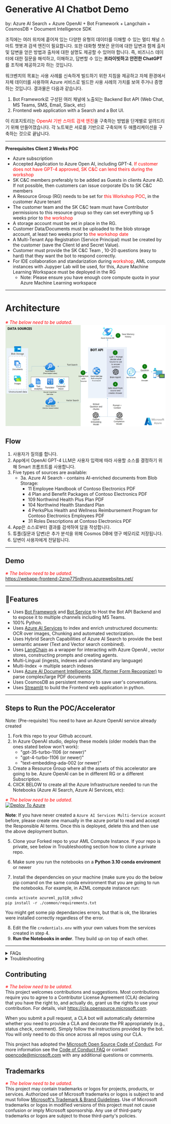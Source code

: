 # Generative AI Chatbot Demo 

by: Azure AI Search + Azure OpenAI + Bot Framework + Langchain + CosmosDB + Document Intelligence SDK

조직에는 여러 위치에 흩어져 있는 다양한 유형의 데이터를 이해할 수 있는 멀티 채널 스마트 챗봇과 검색 엔진이 필요합니다. 또한 대화형 챗봇은 문의에 대한 답변과 함께 출처 및 답변을 얻은 방법과 출처에 대한 설명도 제공할 수 있어야 합니다. 즉, 비즈니스 데이터에 대한 질문을 해석하고, 이해하고, 답변할 수 있는 **프라이빗하고 안전한 ChatGPT**를 조직에 제공하고자 하는 것입니다. 

워크벤치의 목표는 사용 사례를 신속하게 빌드하기 위한 지침을 제공하고 자체 환경에서 자체 데이터를 사용하여 Azure 서비스로 빌드한 사용 사례의 가치를 보여 주거나 증명하는 것입니다. 결과물은 다음과 같습니다.

1. Bot Framework로 구성된 여러 채널에 노출되는 Backend Bot API (Web Chat, MS Teams, SMS, Email, Slack, etc)
2. Frontend web application with a Search and a Bot UI.

이 리포지토리는 <span style="color:red">OpenAI 기반 스마트 검색 엔진</span>을 구축하는 방법을 단계별로 알려드리기 위해 만들어졌습니다. 각 노트북은 서로를 기반으로 구축되며 두 애플리케이션을 구축하는 것으로 끝납니다.

---
**Prerequisites Client 2 Weeks POC**
* Azure subscription
* Accepted Application to Azure Open AI, including GPT-4. <span style="color:red">If customer does not have GPT-4 approved, SK C&C can lend theirs during the workshop</span>
* SK C&C members preferably to be added as Guests in clients Azure AD. If not possible, then customers can issue corporate IDs to SK C&C members
* A Resource Group (RG)  needs to be set for <span style="color:red">this Workshop POC</span>, in the customer Azure tenant
* The customer team and the SK C&C team must have Contributor permissions to this resource group so they can set everything up 5 weeks prior to <span style="color:red">the workshop</span>
* A storage account must be set in place in the RG.
* Customer Data/Documents must be uploaded to the blob storage account, at least two weeks prior to <span style="color:red">the workshop date</span>
* A Multi-Tenant App Registration (Service Principal) must be created by the customer (save the Client Id and Secret Value).
* Customer must provide the SK C&C Team , 10-20 questions (easy to hard) that they want the bot to respond correctly.
* For IDE collaboration and standarization during <span style="color:red">workshop</span>, AML compute instances with Jupyper Lab will be used, for this, Azure Machine Learning Workspace must be deployed in the RG
   * Note: Please ensure you have enough core compute quota in your Azure Machine Learning workspace 

---
# Architecture 
<span style="color:red">*※ The below need to be udated.*</span><br>
![Architecture](./images/GPT-Smart-Search-Architecture2.jpg "Architecture")

## Flow
1. 사용자가 질의를 합니다.
2. App에서 OpenAI GPT-4 LLM은 사용자 입력에 따라 사용할 소스를 결정하기 위해 Smart 프롬프트를 사용합니다.
3. Five types of sources are available:
   * 3a. Azure AI Search - contains AI-enriched documents from Blob Storage:
       - 11 Employee Handbook of Contoso Electronics PDF
       - 4 Plan and Benefit Packages of Contoso Electronics PDF
       - 109 Northwind Health Plus Plan PDF
       - 104 Northwind Health Standard Plan
       - 4 PerksPlus Health and Wellness Reimbursement Program for Contoso Electronics Employees PDF
       - 31 Roles Descriptions at Contoso Electronics PDF
4. App은 소스로부터 결과를 검색하여 답을 작성합니다.
5. 튜플(질문과 답변)은 추가 분석을 위해 Cosmos DB에 영구 메모리로 저장됩니다.
6. 답변이 사용자에게 전달됩니다. 

---
## Demo
<span style="color:red">*※ The below need to be udated.*</span><br>
https://webapp-frontend-2znp775rdhyvo.azurewebsites.net/


---

## 🔧**Features**

   - Uses [Bot Framework](https://dev.botframework.com/) and [Bot Service](https://azure.microsoft.com/en-us/products/bot-services/) to Host the Bot API Backend and to expose it to multiple channels including MS Teams.
   - 100% Python.
   - Uses [Azure AI Services](https://azure.microsoft.com/en-us/products/cognitive-services/) to index and enrich unstructured documents: OCR over images, Chunking and automated vectorization.
   - Uses Hybrid Search Capabilities of Azure AI Search to provide the best semantic answer (Text and Vector search combined).
   - Uses [LangChain](https://langchain.readthedocs.io/en/latest/) as a wrapper for interacting with Azure OpenAI , vector stores, constructing prompts and creating agents.
   - Multi-Lingual (ingests, indexes and understand any language)
   - Multi-Index -> multiple search indexes
   - Uses [Azure AI Document Intelligence SDK (former Form Recognizer)](https://learn.microsoft.com/en-us/azure/ai-services/document-intelligence/overview?view=doc-intel-3.0.0) to parse complex/large PDF documents
   - Uses CosmosDB as persistent memory to save user's conversations.
   - Uses [Streamlit](https://streamlit.io/) to build the Frontend web application in python.
   

---

## **Steps to Run the POC/Accelerator**

Note: (Pre-requisite) You need to have an Azure OpenAI service already created

1. Fork this repo to your Github account.
2. In Azure OpenAI studio, deploy these models (older models than the ones stated below won't work):
   - "gpt-35-turbo-1106 (or newer)" 
   - "gpt-4-turbo-1106  (or newer)"
   - "text-embedding-ada-002 (or newer)"
3. Create a Resource Group where all the assets of this accelerator are going to be. Azure OpenAI can be in different RG or a different Subscription.
4. ClICK BELOW to create all the Azure Infrastructure needed to run the Notebooks (Azure AI Search, Azure AI Services, etc):

<span style="color:red">*※ The below need to be udated.*</span><br>
[![Deploy To Azure](https://aka.ms/deploytoazurebutton)](https://portal.azure.com/#create/Microsoft.Template/uri/https%3A%2F%2Fraw.githubusercontent.com%2Fendingone%2FAzure-AI-Search-Azure-OpenAI-Workbench%2Fmain%2Fazuredeploy.json) 

**Note**: If you have never created a `Azure AI Services Multi-Service account` before, please create one manually in the azure portal to read and accept the Responsible AI terms. Once this is deployed, delete this and then use the above deployment button.

5. Clone your Forked repo to your AML Compute Instance. If your repo is private, see below in Troubleshooting section how to clone a private repo.

6. Make sure you run the notebooks on a **Python 3.10 conda enviroment** or newer
7. Install the dependencies on your machine (make sure you do the below pip comand on the same conda environment that you are going to run the notebooks. For example, in AZML compute instance run:
```
conda activate azureml_py310_sdkv2
pip install -r ./common/requirements.txt
```

You might get some pip dependancies errors, but that is ok, the libraries were installed correctly regardless of the error.

8. Edit the file `credentials.env` with your own values from the services created in step 4.
9. **Run the Notebooks in order**. They build up on top of each other.

---

<details>

<summary>FAQs</summary>
  
## **FAQs**

1. **Why use Azure AI Search engine to provide the context for the LLM and not fine tune the LLM instead?**

A: Quoting the [OpenAI documentation](https://platform.openai.com/docs/guides/fine-tuning): "GPT-3 has been pre-trained on a vast amount of text from the open internet. When given a prompt with just a few examples, it can often intuit what task you are trying to perform and generate a plausible completion. This is often called "few-shot learning.
Fine-tuning improves on few-shot learning by training on many more examples than can fit in the prompt, letting you achieve better results on a wide number of tasks. Once a model has been fine-tuned, you won't need to provide examples in the prompt anymore. This **saves costs and enables lower-latency requests**"

However, fine-tuning the model requires providing hundreds or thousands of Prompt and Completion tuples, which are essentially query-response samples. The purpose of fine-tuning is not to give the LLM knowledge of the company's data but to provide it with examples so it can perform tasks really well without requiring examples on every prompt.

There are cases where fine-tuning is necessary, such as when the examples contain proprietary data that should not be exposed in prompts or when the language used is highly specialized, as in healthcare, pharmacy, or other industries or use cases where the language used is not commonly found on the internet.
</details>

<details>

<summary>Troubleshooting</summary>
  
## Troubleshooting

Steps to clone a private repo:
- On your Terminal, Paste the text below, substituting in your GitHub email address. [Generate a new SSH key](https://docs.github.com/en/authentication/connecting-to-github-with-ssh/generating-a-new-ssh-key-and-adding-it-to-the-ssh-agent#generating-a-new-ssh-key).
```bash
ssh-keygen -t ed25519 -C "your_email@example.com"
```
- Copy the SSH public key to your clipboard. [Add a new SSH key](https://docs.github.com/en/authentication/connecting-to-github-with-ssh/generating-a-new-ssh-key-and-adding-it-to-the-ssh-agent#generating-a-new-ssh-key).
```bash
cat ~/.ssh/id_ed25519.pub
# Then select and copy the contents of the id_ed25519.pub file
# displayed in the terminal to your clipboard
```
- On GitHub, go to **Settings-> SSH and GPG Keys-> New SSH Key**
- In the "Title" field, add a descriptive label for the new key. "AML Compute". In the "Key" field, paste your public key.
- Clone your private repo
```bash
git clone git@github.com:YOUR-USERNAME/YOUR-REPOSITORY.git
```
</details>

## Contributing
<span style="color:red">*※ The below need to be udated.*</span><br>
This project welcomes contributions and suggestions.  Most contributions require you to agree to a
Contributor License Agreement (CLA) declaring that you have the right to, and actually do, grant us
the rights to use your contribution. For details, visit https://cla.opensource.microsoft.com.

When you submit a pull request, a CLA bot will automatically determine whether you need to provide
a CLA and decorate the PR appropriately (e.g., status check, comment). Simply follow the instructions
provided by the bot. You will only need to do this once across all repos using our CLA.

This project has adopted the [Microsoft Open Source Code of Conduct](https://opensource.microsoft.com/codeofconduct/).
For more information see the [Code of Conduct FAQ](https://opensource.microsoft.com/codeofconduct/faq/) or
contact [opencode@microsoft.com](mailto:opencode@microsoft.com) with any additional questions or comments.

## Trademarks
<span style="color:red">*※ The below need to be udated.*</span><br>
This project may contain trademarks or logos for projects, products, or services. Authorized use of Microsoft 
trademarks or logos is subject to and must follow 
[Microsoft's Trademark & Brand Guidelines](https://www.microsoft.com/en-us/legal/intellectualproperty/trademarks/usage/general).
Use of Microsoft trademarks or logos in modified versions of this project must not cause confusion or imply Microsoft sponsorship.
Any use of third-party trademarks or logos are subject to those third-party's policies.

